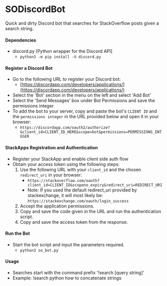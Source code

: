 # SODiscordBot

Quick and dirty Discord bot that searches for StackOverflow posts given a search string.

#### Dependencies
* discord.py [Python wrapper for the Discord API]
	* `python3 -m pip install -U discord.py`

#### Register a Discord Bot
* Go to the following URL to register your Discord bot:
	* [https://discordapp.com/developers/applications/](https://discordapp.com/developers/applications/)
* Select the 'Bot' section in the menu on the left and select 'Add Bot'
* Select the 'Send Messages' box under Bot Permissions and save the permissions integer.
* To add the bot to your server, copy and paste the bot's `CLIENT ID` and the `permissions integer` in the URL provided below and open it in your browser:
	* `https://discordapp.com/oauth2/authorize?&client_id=CLIENT_ID_HERE&scope=bot&permissions=PERMISSIONS_INTEGER`

#### StackApps Registration and Authentication
* Register your StackApp and enable client side auth flow
* Obtain your access token using the following steps:
	1. Use the following URL with your `client_id` and the chosen `redirect_uri` in your browser:
		* `https://stackoverflow.com/oauth?client_id=CLIENT_ID&scopeno_expiry&redirect_uri=REDIRECT_URI`
		* Note: If you used the default redirect_uri provided by stackexchange, it will most likely be: `https://stackexchange.com/oauth/login_success`
	2. Accept the application permissions.
	3. Copy and save the code given in the URL and run the authentication script.
	4. Copy and save the access token from the response.

#### Run the Bot
* Start the bot script and input the parameters required.
	* `python3 so_bot.py`

#### Usage
* Searches start with the command prefix '!search [query string]'
* Example: !search python how to concatenate strings

